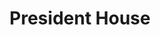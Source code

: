 ---
pid: CH489
title: President House
location_transcription: City Hall
zipcode: 
outside_phl: 
neighborhood: 
age: '11'
age_range: 6-13
instagram: 
image_file_name: CH_489.jpg
proposal_transcription: President House
topic: 
topic_summary: 
type: 
keywords_other: 
credit: 
image_labels: 
twitter: 
facebook: 
permalink: "/monuments/ch489/"
layout: item-page
---